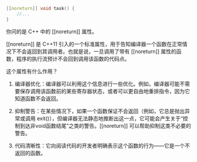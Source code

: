 ```cpp
[[noreturn]] void task() {
	//...
}
```


你问的是 C++ 中的 [[noreturn]] 属性。

[[noreturn]] 是 C++11 引入的一个标准属性，用于告知编译器一个函数在正常情况下不会返回到其调用者。也就是说，一旦调用了带有 [[noreturn]] 属性的函数，程序的执行流预计不会回到调用该函数的代码点。

这个属性有什么作用？

1. 编译器优化：编译器可以利用这个信息进行一些优化。例如，编译器可能不需要保存调用该函数前的某些寄存器状态，或者可以更自由地重排指令，因为它知道函数不会返回。

2. 抑制警告：在某些情况下，如果一个函数保证不会返回（例如，它总是抛出异常或调用 exit()），但编译器无法静态地推断出这一点，它可能会产生关于“控制到达非void函数结尾”之类的警告。[[noreturn]] 可以帮助抑制这类不必要的警告。

3. 代码清晰性：它向阅读代码的开发者明确表示这个函数的行为——它是一个不返回的函数。
